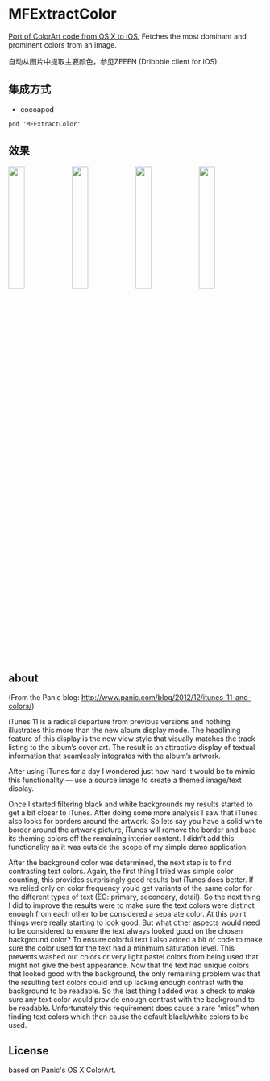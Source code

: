 # MFExtractColor

[Port of ColorArt code from OS X to iOS.](https://github.com/panicinc/ColorArt)
Fetches the most dominant and prominent colors from an image.

自动从图片中提取主要颜色，参见ZEEEN (Dribbble client for iOS).

## 集成方式
- cocoapod
```
pod 'MFExtractColor'
```

## 效果
<img src="https://github.com/GodzzZZZ/MFExtractColor/blob/master/images/3E8831B5AD9F211EA73D352FB378336C.png" width="25%"/><img src="https://github.com/GodzzZZZ/MFExtractColor/blob/master/images/72367807E93462F36AF0CD6FBAB4D617.png" width="25%"/><img src="https://github.com/GodzzZZZ/MFExtractColor/blob/master/images/876B683F3E5DE09FE8A5C17B5736AFAA.png" width="25%"/><img src="https://github.com/GodzzZZZ/MFExtractColor/blob/master/images/D9F1D3D803D561CF4F8960A5A0C20C2C.png" width="25%"/>


## about
(From the Panic blog: http://www.panic.com/blog/2012/12/itunes-11-and-colors/)

iTunes 11 is a radical departure from previous versions and nothing illustrates this more than the new album display mode. The headlining feature of this display is the new view style that visually matches the track listing to the album’s cover art. The result is an attractive display of textual information that seamlessly integrates with the album’s artwork.

After using iTunes for a day I wondered just how hard it would be to mimic this functionality — use a source image to create a themed image/text display.

Once I started filtering black and white backgrounds my results started to get a bit closer to iTunes. After doing some more analysis I saw that iTunes also looks for borders around the artwork. So lets say you have a solid white border around the artwork picture, iTunes will remove the border and base its theming colors off the remaining interior content. I didn’t add this functionality as it was outside the scope of my simple demo application.

After the background color was determined, the next step is to find contrasting text colors. Again, the first thing I tried was simple color counting, this provides surprisingly good results but iTunes does better. If we relied only on color frequency you’d get variants of the same color for the different types of text (EG: primary, secondary, detail). So the next thing I did to improve the results were to make sure the text colors were distinct enough from each other to be considered a separate color. At this point things were really starting to look good. But what other aspects would need to be considered to ensure the text always looked good on the chosen background color? To ensure colorful text I also added a bit of code to make sure the color used for the text had a minimum saturation level. This prevents washed out colors or very light pastel colors from being used that might not give the best appearance. Now that the text had unique colors that looked good with the background, the only remaining problem was that the resulting text colors could end up lacking enough contrast with the background to be readable. So the last thing I added was a check to make sure any text color would provide enough contrast with the background to be readable. Unfortunately this requirement does cause a rare “miss” when finding text colors which then cause the default black/white colors to be used.

## License
based on Panic's OS X ColorArt.
